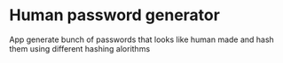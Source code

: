 # Human password generator

App generate bunch of passwords that looks like human made
and hash them using different hashing alorithms